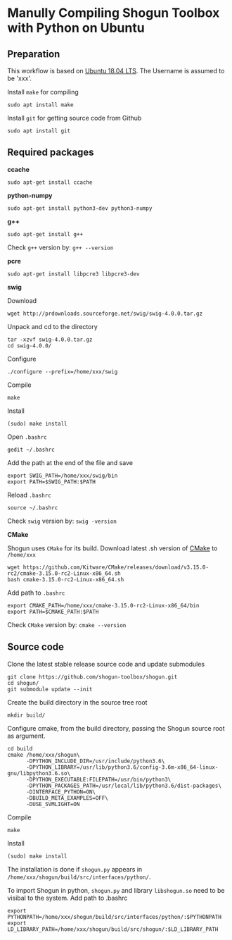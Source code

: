 # Manully Compiling Shogun Toolbox with Python on Ubuntu 

## Preparation
This workflow is based on [Ubuntu 18.04 LTS](https://ubuntu.com/download/desktop/thank-you?country=US&version=18.04.2&architecture=amd64). The Username is assumed to be 'xxx'.

Install `make` for compiling

    sudo apt install make
    
Install `git` for getting source code from Github

    sudo apt install git
    
## Required packages

**ccache**

    sudo apt-get install ccache
**python-numpy**

    sudo apt-get install python3-dev python3-numpy
    
**g++**

    sudo apt-get install g++
    
Check `g++` version by: `g++ --version`
  
**pcre**

    sudo apt-get install libpcre3 libpcre3-dev
    
**swig**<br>

Download
   
    wget http://prdownloads.sourceforge.net/swig/swig-4.0.0.tar.gz

Unpack and cd to the directory

    tar -xzvf swig-4.0.0.tar.gz
    cd swig-4.0.0/
    
Configure    

    ./configure --prefix=/home/xxx/swig
   
Compile

    make

Install

    (sudo) make install

Open `.bashrc` 

    gedit ~/.bashrc

Add the path at the end of the file and save

    export SWIG_PATH=/home/xxx/swig/bin
    export PATH=$SWIG_PATH:$PATH

Reload `.bashrc`

    source ~/.bashrc
    
Check `swig` version by: `swig -version`

**CMake**
    
Shogun uses `CMake` for its build. Download latest .sh version of [CMake](https://cmake.org/download/) to `/home/xxx`

    wget https://github.com/Kitware/CMake/releases/download/v3.15.0-rc2/cmake-3.15.0-rc2-Linux-x86_64.sh
    bash cmake-3.15.0-rc2-Linux-x86_64.sh
    
Add path to `.bashrc`

    export CMAKE_PATH=/home/xxx/cmake-3.15.0-rc2-Linux-x86_64/bin
    export PATH=$CMAKE_PATH:$PATH

Check `CMake` version by: `cmake --version`
    
## Source code

Clone the latest stable release source code and update submodules

    git clone https://github.com/shogun-toolbox/shogun.git
    cd shogun/
    git submodule update --init

Create the build directory in the source tree root

    mkdir build/

Configure cmake, from the build directory, passing the Shogun source root as argument.

    cd build
    cmake /home/xxx/shogun\
          -DPYTHON_INCLUDE_DIR=/usr/include/python3.6\
          -DPYTHON_LIBRARY=/usr/lib/python3.6/config-3.6m-x86_64-linux-gnu/libpython3.6.so\
          -DPYTHON_EXECUTABLE:FILEPATH=/usr/bin/python3\
          -DPYTHON_PACKAGES_PATH=/usr/local/lib/python3.6/dist-packages\
          -DINTERFACE_PYTHON=ON\
          -DBUILD_META_EXAMPLES=OFF\
          -DUSE_SVMLIGHT=ON

Compile

    make

Install 

    (sudo) make install
    
The installation is done if `shogun.py` appears in `/home/xxx/shogun/build/src/interfaces/python/`.

To import Shogun in python, `shogun.py` and library `libshogun.so` need to be visibal to the system. Add path to .bashrc

    export PYTHONPATH=/home/xxx/shogun/build/src/interfaces/python/:$PYTHONPATH
    export LD_LIBRARY_PATH=/home/xxx/shogun/build/src/shogun/:$LD_LIBRARY_PATH
